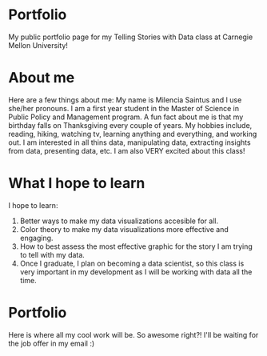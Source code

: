 # Portfolio
My public portfolio page for my Telling Stories with Data class at Carnegie Mellon University!

# About me
Here are a few things about me: 
My name is Milencia Saintus and I use she/her pronouns. I am a first year student in the Master of Science in Public Policy and Management program. A fun fact about me is that my birthday falls on Thanksgiving every couple of years. My hobbies include, reading, hiking, watching tv, learning anything and everything, and working out. I am interested in all thins data, manipulating data, extracting insights from data, presenting data, etc. I am also VERY excited about this class!

# What I hope to learn
I hope to learn:
  1. Better ways to make my data visualizations accesible for all.
  2. Color theory to make my data visualizations more effective and engaging.
  3. How to best assess the most effective graphic for the story I am trying to tell with my data.
  4. Once I graduate, I plan on becoming a data scientist, so this class is very important in my development as I will be working with data all the time.

# Portfolio
Here is where all my cool work will be. So awesome right?! I'll be waiting for the job offer in my email :)
<div class="flourish-embed flourish-chart" data-src="visualisation/7640003"><script src="https://public.flourish.studio/resources/embed.js"></script></div>

